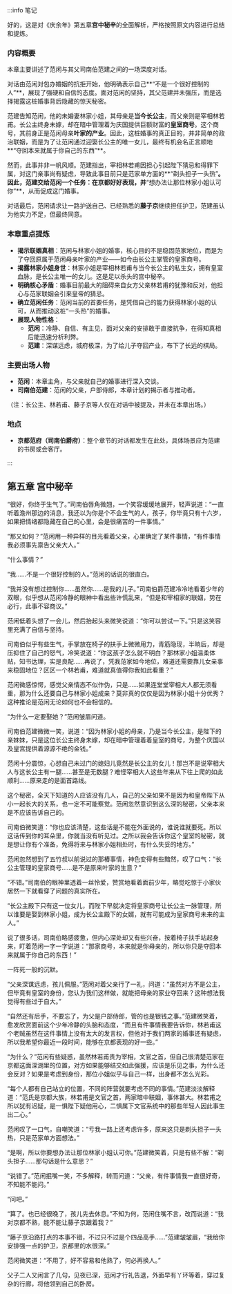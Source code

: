 :::info 笔记

好的，这是对《庆余年》第五章**宫中秘辛**的全面解析，严格按照原文内容进行总结和提炼。

### 内容概要

本章主要讲述了范闲与其父司南伯范建之间的一场深度对话。

对话由范闲对包办婚姻的抗拒开始，他明确表示自己**“不是一个很好控制的人”**，展现了强硬和自信的态度。面对范闲的坚持，其父范建并未强压，而是选择揭露这桩婚事背后隐藏的惊天秘密。

范建告知范闲，他的未婚妻林家小姐，其母亲是**当今长公主**，而父亲则是宰相林若甫。长公主终身未嫁，却在暗中管理着为庆国提供巨额财富的**皇室商号**。这个商号，其前身正是范闲母亲**叶家的产业**。因此，这桩婚事的真正目的，并非简单的政治联姻，而是为了让范闲通过迎娶长公主的唯一女儿，最终有机会名正言顺地**“夺回本来就属于你自己的东西”**。

然而，此事并非一帆风顺。范建指出，宰相林若甫因担心引起陛下猜忌和得罪下属，对这门亲事尚有疑虑，导致此事目前只是范家单方面的**“剃头担子一头热”**。因此，范建交给范闲一个任务：在京都好好表现，并**“想办法让那位林家小姐认可你”**，从而促成这门婚事。

对话最后，范闲请求让一路护送自己、已经熟悉的**藤子京**继续担任护卫，范建虽认为他实力不足，但最终同意。

### 本章重点提炼

*   **揭示联姻真相**：范闲与林家小姐的婚事，核心目的不是稳固范家地位，而是为了夺回原属于范闲母亲叶家的产业——如今由长公主掌管的皇家商号。
*   **揭露林家小姐身世**：林家小姐是宰相林若甫与当今长公主的私生女，拥有皇室血脉，是长公主唯一的女儿。这是足以杀头的宫中秘辛。
*   **明确核心矛盾**：婚事目前最大的阻碍来自女方父亲林若甫的犹豫和反对，他担心与范家联姻会引来皇帝的猜忌。
*   **确立范闲任务**：范闲当前的首要任务，是凭借自己的能力获得林家小姐的认可，从而推动这桩“一头热”的婚事。
*   **展现人物性格**：
    *   **范闲**：冷静、自信、有主见，面对父亲的安排敢于直接抗争，在得知真相后能迅速分析利弊。
    *   **范建**：深谋远虑，城府极深，为了给儿子夺回产业，布下了长远的棋局。

### 主要出场人物

*   **范闲**：本章主角，与父亲就自己的婚事进行深入交谈。
*   **司南伯范建**：范闲的父亲，户部侍郎，本章计划的揭示者与推动者。

（注：长公主、林若甫、藤子京等人仅在对话中被提及，并未在本章出场。）

### 地点

*   **京都范府（司南伯爵府）**：整个章节的对话都发生在此处，具体场景应为范建的书房或会客厅。

:::

## 第五章 **宫中秘辛**

“很好，你终于生气了。”司南伯唇角微翘，一个笑容缓缓地展开，轻声说道：“一直听着澹州那边的消息，我还以为你是个不会生气的人，孩子，你毕竟只有十六岁，如果把情绪都隐藏在自己的心里，会是很痛苦的一件事情。”

“那又如何？”范闲用一种异样的目光看着父亲，心里确定了某件事情，“有件事情我必须事先禀告父亲大人。”

“什么事情？”

“我……不是一个很好控制的人。”范闲的话说的很直白。

“我并没有想过控制你……虽然你……是我的儿子。”司南伯爵范建冷冷地看着少年的双眼，似乎想从范闲冷静的眼神中看出些许慌乱来，“但是和宰相家的联姻，势在必行，此事不容商议。”

范闲低着头想了一会儿，然后抬起头来微笑说道：“你可以尝试一下。”只是这笑容里充满了自信与坚持。

司南伯似乎有些生气，手掌放在椅子的扶手上微微用力，青筋隐现，半晌后，却是压抑住了自己的怒气，冷笑说道：“你这孩子怎么就不明白？那林家小姐温柔体贴，知书达理，实是良配……再说了，凭我范家如今地位，难道还需要靠儿女亲事来稳固地位？区区一个林若甫，难道就真值得你我如此看重？”

范闲微感惊愕，感觉父亲情态不似作伪，只是……如果连堂堂宰相大人都无须看重，那为什么还要自己与林家小姐成亲？莫非真的仅仅是因为林家小姐十分优秀？这种推论是范闲无论如何也不会相信的。

“为什么一定要娶她？”范闲皱眉问道。

司南伯范建微微一笑，说道：“因为林家小姐的母亲，乃是当今长公主，是陛下的亲妹妹，只是这位长公主终身未嫁，却在暗中管理着着皇室的商号，为整个庆国以及皇宫提供着源源不绝的金钱。”

范闲十分震惊，心想自己未过门的媳妇儿竟然是长公主的女儿！那岂不是说宰相大人与这长公主有一腿……甚至是无数腿？难怪宰相大人这些年来从下往上爬的如此顺利……原来走的是面首路线。

这个秘密，全天下知道的人应该没有几人，自己的父亲如果不是因为和皇帝陛下从小一起长大的关系，也一定不可能察觉。范闲忽然意识到这么深的秘密，父亲本来是不应该告诉自己的。

司南伯微笑道：“你也应该清楚，这些话是不能在外面说的，谁说谁就要死。所以这话传到你的耳朵里，你就当没有听见过。之所以我会告诉你这个皇室的秘密，就是想让你有个准备，免得将来与林家小姐相处时，有什么失妥的地方。”

范闲忽然想到了五竹叔以前说过的那樁事情，神色变得有些黯然，叹了口气：“长公主管理的皇家商号……是不是原来叶家的生意？”

“不错。”司南伯的眼神里透着一丝怜爱，赞赏地看着面前少年，略觉吃惊于小家伙居然一下就看穿了问题的真实所在。

“长公主殿下只有这一位女儿，而陛下早就决定将皇家商号让长公主一脉管理，所以谁要是娶到林家小姐，成为长公主殿下的女婿，就有可能成为皇家商号未来的主人。”

说了很多话，司南伯略感疲惫，但内心深处却又有些兴奋，按着椅子扶手站起身来，盯着范闲一字一字说道：“那家商号，本来就是你母亲的，所以你只是夺回本来就属于你自己的东西！”

一阵死一般的沉默。

“父亲深谋远虑，孩儿佩服。”范闲对着父亲行了一礼，问道：“虽然对方不是公主，但毕竟有皇室的身份，您认为我们这样做，就能把母亲的家业夺回来？这种想法我觉得有些过于自大。”

“自然还有后手，不要忘了，为父是户部侍郎，管的也是银钱之事。”范建微笑着，愈发欣赏面前这个少年冷静的头脑和态度，“而且有件事情我要告诉你，林若甫这个老贼虽然在这件事情上没有太大的发言权，但他对于我们两家的婚事还有疑虑，所以我希望你最近一段时间，能够在京都表现的好一些。”

“为什么？”范闲有些疑惑，虽然林若甫贵为宰相，文官之首，但自己很清楚范家在京都这面深湖里的位置，对方如果能够结交如此强援，应该是乐见之事，为什么还会反对？如果是考虑到身份，那位小姐似乎与自己一样，出身都不怎么光彩。

“每个人都有自己站立的位置，不同的阵营就要考虑不同的事情。”范建淡淡解释道：“范氏是京都大族，林若甫是文官之首，两家暗中联姻，事体甚大。林若甫之所以犹有迟疑，是一惧陛下疑他用心，二惧属下文官系统中的那些年轻人因此事生出二心。”

范闲叹了一口气，自嘲笑道：“亏我一路上还考虑许多，原来这只是剃头担子一头热，只是范家单方面想法。”

“是啊，所以你要想办法让那位林家小姐认可你。”范建微笑着，只是有些不解：“剃头担子……那句话是什么意思？”

“说错了。”范闲抿嘴一笑，不多解释，转而问道：“父亲，有件事情我一直很好奇，不知能不能问。”

“问吧。”

“算了。也已经很晚了，孩儿先去休息。”不知为何，范闲住嘴不言，改而说道：“我对京都不熟，能不能让藤子京跟着我？”

“藤子京沿路打点的本事不错，不过只不过是个四品高手……”范建皱皱眉，“我给你安排强一点的护卫，京都里的水很深。”

范闲微笑道：“不用了，好不容易和他熟了，何必再换人。”

父子二人又闲言了几句，见夜已深，范闲才行礼告退，外面早有丫环等着，穿过复杂的行廊，将他领到自己的卧房。

